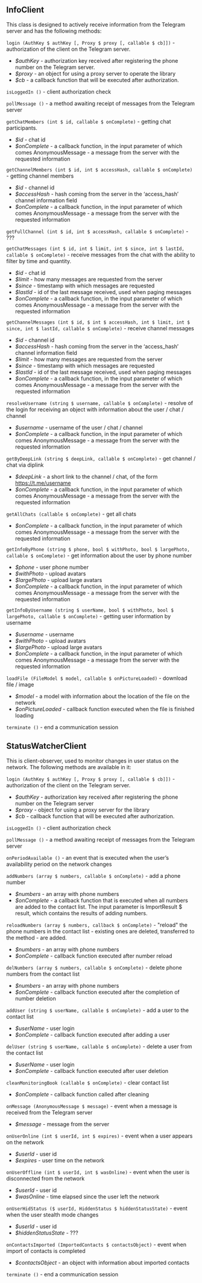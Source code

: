 

## InfoClient

This class is designed to actively receive information from the Telegram server and has the following methods:  
  
`login (AuthKey $ authKey [, Proxy $ proxy [, callable $ cb]])` - authorization of the client on the Telegram server.  
* *$authKey* - authorization key received after registering the phone number on the Telegram server.  
* *$proxy* - an object for using a proxy server to operate the library  
* *$cb* - a callback function that will be executed after authorization.  
  
`isLoggedIn ()` - client authorization check  
  
`pollMessage ()` - a method awaiting receipt of messages from the Telegram server  
  
`getChatMembers (int $ id, callable $ onComplete)` - getting chat participants.  
* *$id* - chat id  
* *$onComplete* - a callback function, in the input parameter of which comes AnonymousMessage - a message from the server with the requested information  
  
`getChannelMembers (int $ id, int $ accessHash, callable $ onComplete)` - getting channel members  
* *$id* - channel id  
* *$accessHash* - hash coming from the server in the ‘access_hash’ channel information field  
* *$onComplete* - a callback function, in the input parameter of which comes AnonymousMessage - a message from the server with the requested information  
  
`getFullChannel (int $ id, int $ accessHash, callable $ onComplete)` - ???  
  
`getChatMessages (int $ id, int $ limit, int $ since, int $ lastId, callable $ onComplete)` - receive messages from the chat with the ability to filter by time and quantity.  
* *$id* - chat id  
* *$limit* - how many messages are requested from the server  
* *$since* - timestamp with which messages are requested  
* *$lastId* - id of the last message received, used when paging messages  
* *$onComplete* - a callback function, in the input parameter of which comes AnonymousMessage - a message from the server with the requested information  
  
`getChannelMessages (int $ id, $ int $ accessHash, int $ limit, int $ since, int $ lastId, callable $ onComplete)` - receive channel messages  
* *$id* - channel id  
* *$accessHash* - hash coming from the server in the ‘access_hash’ channel information field  
* *$limit* - how many messages are requested from the server  
* *$since* - timestamp with which messages are requested  
* *$lastId* - id of the last message received, used when paging messages  
* *$onComplete* - a callback function, in the input parameter of which comes AnonymousMessage - a message from the server with the requested information  
  
`resolveUsername (string $ username, callable $ onComplete)` - resolve of the login for receiving an object with information about the user / chat / channel  
* *$username* - username of the user / chat / channel  
* *$onComplete* - a callback function, in the input parameter of which comes AnonymousMessage - a message from the server with the requested information  
  
`getByDeepLink (string $ deepLink, callable $ onComplete)` - get channel / chat via diplink  
* *$deepLink* - a short link to the channel / chat, of the form https://t.me/username  
* *$onComplete* - a callback function, in the input parameter of which comes AnonymousMessage - a message from the server with the requested information  
  
`getAllChats (callable $ onComplete)` - get all chats  
* *$onComplete* - a callback function, in the input parameter of which comes AnonymousMessage - a message from the server with the requested information  
  
`getInfoByPhone (string $ phone, bool $ withPhoto, bool $ largePhoto, callable $ onComplete)` - get information about the user by phone number  
* *$phone* - user phone number  
* *$withPhoto* - upload avatars  
* *$largePhoto* - upload large avatars  
* *$onComplete* - a callback function, in the input parameter of which comes AnonymousMessage - a message from the server with the requested information  
  
`getInfoByUsername (string $ userName, bool $ withPhoto, bool $ largePhoto, callable $ onComplete)` - getting user information by username  
* *$username* - username  
* *$withPhoto* - upload avatars  
* *$largePhoto* - upload large avatars  
* *$onComplete* - a callback function, in the input parameter of which comes AnonymousMessage - a message from the server with the requested information  
  
`loadFile (FileModel $ model, callable $ onPictureLoaded)` - download file / image  
* *$model* - a model with information about the location of the file on the network  
* *$onPictureLoaded* - callback function executed when the file is finished loading  
  
`terminate ()` - end a communication session  
 
## StatusWatcherClient
This is client-observer, used to monitor changes in user status on the network. The following methods are available in it:  
  
`login (AuthKey $ authKey [, Proxy $ proxy [, callable $ cb]])` - authorization of the client on the Telegram server.  
* *$authKey* - authorization key received after registering the phone number on the Telegram server  
* *$proxy* - object for using a proxy server for the library  
* *$cb* - callback function that will be executed after authorization.  
  
`isLoggedIn ()` - client authorization check  
  
`pollMessage ()` - a method awaiting receipt of messages from the Telegram server  
  
`onPeriodAvailable ()` - an event that is executed when the user’s availability period on the network changes  
  
`addNumbers (array $ numbers, callable $ onComplete)` - add a phone number  
* *$numbers* - an array with phone numbers  
* *$onComplete* - a callback function that is executed when all numbers are added to the contact list. The input parameter is ImportResult $ result, which contains the results of adding numbers.  
  
`reloadNumbers (array $ numbers, callback $ onComplete)` - "reload" the phone numbers in the contact list - existing ones are deleted, transferred to the method - are added.  
* *$numbers* - an array with phone numbers  
* *$onComplete* - callback function executed after number reload  
  
`delNumbers (array $ numbers, callable $ onComplete)` - delete phone numbers from the contact list  
* *$numbers* - an array with phone numbers  
* *$onComplete* - callback function executed after the completion of number deletion  
  
`addUser (string $ userName, callable $ onComplete)` - add a user to the contact list  
* *$userName* - user login  
* *$onComplete* - callback function executed after adding a user  
  
`delUser (string $ userName, callable $ onComplete)` - delete a user from the contact list  
* *$userName* - user login  
* *$onComplete* - callback function executed after user deletion  
  
`cleanMonitoringBook (callable $ onComplete)` - clear contact list  
* *$onComplete* - callback function called after cleaning  
  
`onMessage (AnonymousMessage $ message)` - event when a message is received from the Telegram server  
* *$message* - message from the server  
  
`onUserOnline (int $ userId, int $ expires)` - event when a user appears on the network  
* *$userId* - user id  
* *$expires* - user time on the network  
  
`onUserOffline (int $ userId, int $ wasOnline)` - event when the user is disconnected from the network  
* *$userId* - user id  
* *$wasOnline* - time elapsed since the user left the network  
  
`onUserHidStatus ($ userId, HiddenStatus $ hiddenStatusState)` - event when the user stealth mode changes  
* *$userId* - user id  
* *$hiddenStatusState* - ???  
  
`onContactsImported (ImportedContacts $ contactsObject)` - event when import of contacts is completed  
* *$contactsObject* - an object with information about imported contacts  
  
`terminate ()` - end a communication session